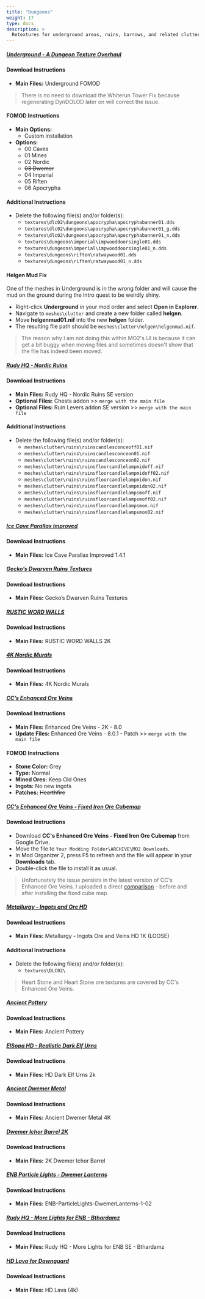 ```yaml
---
title: "Dungeons"
weight: 17
type: docs
description: >
  Retextures for underground areas, ruins, barrows, and related clutter.
---
```


##### [Underground - A Dungeon Texture Overhaul](https://www.nexusmods.com/skyrimspecialedition/mods/14365?tab=files)

#### Download Instructions

* **Main Files:** Underground FOMOD

> There is no need to download the Whiterun Tower Fix because regenerating DynDOLOD later on will correct the issue.

#### FOMOD Instructions

* **Main Options:**
  * Custom installation
* **Options:**
  * 00 Caves
  * 01 Mines
  * 02 Nordic
  * ~~03 Dwemer~~
  * 04 Imperial
  * 05 Riften
  * 06 Apocrypha

#### Additional Instructions

- Delete the following file(s) and/or folder(s):
  - `textures\dlc02\dungeons\apocrypha\apocryphabanner01.dds`
  - `textures\dlc02\dungeons\apocrypha\apocryphabanner01_g.dds`
  - `textures\dlc02\dungeons\apocrypha\apocryphabanner01_n.dds`
  - `textures\dungeons\imperial\impwooddoorsingle01.dds`
  - `textures\dungeons\imperial\impwooddoorsingle01_n.dds`
  - `textures\dungeons\riften\ratwaywood01.dds`
  - `textures\dungeons\riften\ratwaywood01_n.dds`

#### Helgen Mud Fix

One of the meshes in Underground is in the wrong folder and will cause the mud on the ground during the intro quest to be weirdly shiny.

- Right-click **Underground** in your mod order and select **Open in Explorer**.
- Navigate to `meshes\clutter` and create a new folder called **helgen**.
- Move **helgenmud01.nif** into the new **helgen** folder.
- The resulting file path should be `meshes\clutter\helgen\helgenmud.nif`.

> The reason why I am not doing this within MO2's UI is because it can get a bit buggy when moving files and sometimes doesn't show that the file has indeed been moved.

##### [Rudy HQ - Nordic Ruins](https://www.nexusmods.com/skyrimspecialedition/mods/19365?tab=files)

#### Download Instructions

* **Main Files:** Rudy HQ - Nordic Ruins SE version
* **Optional Files:** Chests addon >> `merge with the main file`
* **Optional Files:** Ruin Levers addon SE version >> `merge with the main file`

#### Additional Instructions

- Delete the following file(s) and/or folder(s):
  - `meshes\clutter\ruins\ruinscandlesconceoff01.nif`
  - `meshes\clutter\ruins\ruinscandlesconceon01.nif`
  - `meshes\clutter\ruins\ruinscandlesconceon02.nif`
  - `meshes\clutter\ruins\ruinsfloorcandlelampmidoff.nif`
  - `meshes\clutter\ruins\ruinsfloorcandlelampmidoff02.nif`
  - `meshes\clutter\ruins\ruinsfloorcandlelampmidon.nif`
  - `meshes\clutter\ruins\ruinsfloorcandlelampmidon02.nif`
  - `meshes\clutter\ruins\ruinsfloorcandlelampsmoff.nif`
  - `meshes\clutter\ruins\ruinsfloorcandlelampsmoff02.nif`
  - `meshes\clutter\ruins\ruinsfloorcandlelampsmon.nif`
  - `meshes\clutter\ruins\ruinsfloorcandlelampsmon02.nif`

##### [Ice Cave Parallax Improved](https://www.nexusmods.com/skyrimspecialedition/mods/24987?tab=files)

#### Download Instructions

* **Main Files:** Ice Cave Parallax Improved 1.4.1

##### [Gecko’s Dwarven Ruins Textures](https://www.nexusmods.com/skyrimspecialedition/mods/10738?tab=files)

#### Download Instructions

* **Main Files:** Gecko’s Dwarven Ruins Textures

##### [RUSTIC WORD WALLS](https://www.nexusmods.com/skyrim/mods/68561?tab=files)

#### Download Instructions

* **Main Files:** RUSTIC WORD WALLS 2K

##### [4K Nordic Murals](https://www.nexusmods.com/skyrimspecialedition/mods/32379?tab=files)

#### Download Instructions

* **Main Files:** 4K Nordic Murals

##### [CC’s Enhanced Ore Veins](https://www.nexusmods.com/skyrimspecialedition/mods/1306?tab=files)

#### Download Instructions

* **Main Files:** Enhanced Ore Veins - 2K - 8.0
* **Update Files:** Enhanced Ore Veins - 8.0.1 - Patch >> `merge with the main file`

#### FOMOD Instructions

* **Stone Color:** Grey
* **Type:** Normal
* **Mined Ores:** Keep Old Ones
* **Ingots:** No new ingots
* **Patches:** ~~Hearthfire~~

##### [CC's Enhanced Ore Veins - Fixed Iron Ore Cubemap](https://drive.google.com/open?id=14VxEEE08WmlO4fjPzwuUH68K0pmAfYU8)

#### Download Instructions

* Download **CC's Enhanced Ore Veins - Fixed Iron Ore Cubemap** from Google Drive.
* Move the file to `Your Modding Folder\ARCHIVE\MO2 Downloads`.
* In Mod Organizer 2, press F5 to refresh and the file will appear in your **Downloads** tab.
* Double-click the file to install it as usual.

> Unfortunately the issue persists in the latest version of CC's Enhanced Ore Veins. I uploaded a direct [comparison](https://imgsli.com/MTMyOTE) - before and after installing the fixed cube map.

##### [Metallurgy - Ingots and Ore HD](https://www.nexusmods.com/skyrimspecialedition/mods/30738?tab=files)

#### Download Instructions

* **Main Files:** Metallurgy - Ingots Ore and Veins HD 1K (LOOSE)

#### Additional Instructions

- Delete the following file(s) and/or folder(s):
  - `textures\DLC02\`

> Heart Stone and Heart Stone ore textures are covered by CC's Enhanced Ore Veins.

##### [Ancient Pottery](https://www.nexusmods.com/skyrimspecialedition/mods/24039?tab=files)

#### Download Instructions

* **Main Files:** Ancient Pottery

##### [ElSopa HD - Realistic Dark Elf Urns](https://www.nexusmods.com/skyrimspecialedition/mods/21717?tab=files)

#### Download Instructions

* **Main Files:** HD Dark Elf Urns 2k

##### [Ancient Dwemer Metal](https://www.nexusmods.com/skyrim/mods/75610?tab=files)

#### Download Instructions

* **Main Files:** Ancient Dwemer Metal 4K

##### [Dwemer Ichor Barrel 2K](https://www.nexusmods.com/skyrimspecialedition/mods/16797?tab=files)

#### Download Instructions

* **Main Files:** 2K Dwemer Ichor Barrel

##### [ENB Particle Lights - Dwemer Lanterns](https://www.nexusmods.com/skyrimspecialedition/mods/24108?tab=files)

#### Download Instructions

* **Main Files:** ENB-ParticleLights-DwemerLanterns-1-02

##### [Rudy HQ - More Lights for ENB - Bthardamz](https://www.nexusmods.com/skyrimspecialedition/mods/22703?tab=files)

#### Download Instructions

* **Main Files:** Rudy HQ - More Lights for ENB SE - Bthardamz

##### [HD Lava for Dawnguard](https://www.nexusmods.com/skyrimspecialedition/mods/7285?tab=files)

#### Download Instructions

* **Main Files:** HD Lava (4k)